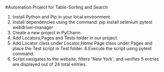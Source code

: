  #Automation Project for Table-Sorting and Search
 1. Install Python and Pip in your local environment.
 2. Install dependencies using the command: pip install selenium pytest webdriver-manager
 3. Create a new project in PyCharm.
 4. Add Locators,Pages and Tests folder in our project.
 5. Add Locator class under Locator,Home Page class under Pages and place the Test script in Test folder.
 6.Execute the script using pytest command.
 7. Script navigates to the website, filters 'New York', and verifies 5 entries are displayed out of 24 total entries.



